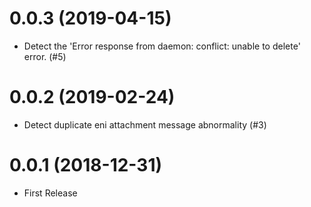 0.0.3 (2019-04-15)
==================

* Detect the 'Error response from daemon: conflict: unable to delete' error. (#5)

0.0.2 (2019-02-24)
==================

* Detect duplicate eni attachment message abnormality (#3)

0.0.1 (2018-12-31)
==================

* First Release
